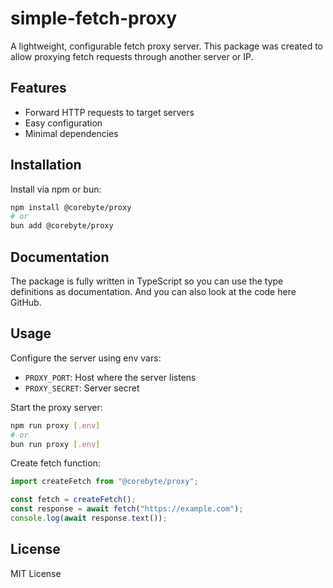 # simple-fetch-proxy

A lightweight, configurable fetch proxy server. This package was created to allow proxying fetch requests through another server or IP.

## Features
- Forward HTTP requests to target servers
- Easy configuration
- Minimal dependencies

## Installation

Install via npm or bun:

```bash
npm install @corebyte/proxy
# or
bun add @corebyte/proxy
```

## Documentation
The package is fully written in TypeScript so you can use the type definitions as documentation. And you can also look at the code here GitHub.

## Usage

Configure the server using env vars:
- `PROXY_PORT`: Host where the server listens
- `PROXY_SECRET`: Server secret

Start the proxy server:
```bash
npm run proxy [.env]
# or
bun run proxy [.env]
```

Create fetch function:
```js
import createFetch from "@corebyte/proxy";

const fetch = createFetch();
const response = await fetch("https://example.com");
console.log(await response.text());
```

## License

MIT License

